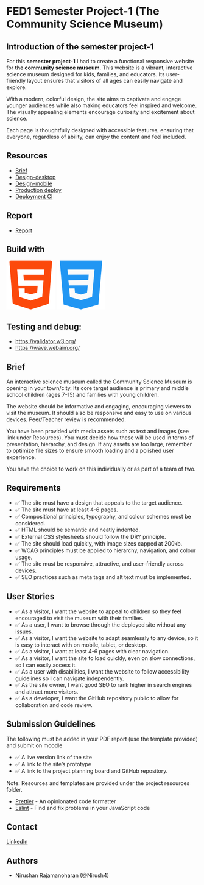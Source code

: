 # FED1 Semester Project-1 (The Community Science Museum)

## Introduction of the semester project-1

For this **semester project-1** I had to create a functional responsive website for **the community science museum**. This website is a vibrant, interactive science museum designed for kids, families, and educators. Its user-friendly layout ensures that visitors of all ages can easily navigate and explore.

With a modern, colorful design, the site aims to captivate and engage younger audiences while also making educators feel inspired and welcome. The visually appealing elements encourage curiosity and excitement about science.

Each page is thoughtfully designed with accessible features, ensuring that everyone, regardless of ability, can enjoy the content and feel included.


## Resources

- [Brief](https://lms.noroff.no/pluginfile.php/339034/mod_resource/content/5/HTML__CSS_CA.pdf)
- [Design-desktop](https://www.figma.com/proto/5cbdGCgNqnogjUstZbU3ng/Community-Science-Museum-Superman?page-id=0%3A1&node-id=1-3&node-type=canvas&viewport=164%2C57%2C0.06&t=f9NRTR0t2drpXXrw-1&scaling=min-zoom&content-scaling=fixed)
- [Design-mobile](https://www.figma.com/proto/5cbdGCgNqnogjUstZbU3ng/Community-Science-Museum-Superman?page-id=447%3A6866&node-id=447-6901&node-type=canvas&viewport=-311%2C1368%2C0.31&t=IvxFJwo4SmocGHjb-1&scaling=scale-down&content-scaling=fixed)
- [Production deploy](https://thecommunitysciencemuseum1.netlify.app/)
- [Deployment CI](https://app.netlify.com/sites/thecommunitysciencemuseum1/overview)


## Report

- [Report](https://docs.google.com/document/d/17TJjRxLILkgv8cztgKqTxpbnHoFzGau5cbmkD82aHME/edit?usp=sharing)

## Build with

![HTML](/images/Readme/html.png) ![CSS](/images/Readme/css.png)

## Testing and debug:

* https://validator.w3.org/
* https://wave.webaim.org/


## Brief

An interactive science museum called the Community Science Museum is opening in your town/city. Its core target audience is primary and middle school children (ages 7-15) and families with young children.

The website should be informative and engaging, encouraging viewers to visit the museum. It should also be responsive and easy to use on various devices. Peer/Teacher review is recommended.

You have been provided with media assets such as text and images (see link under Resources). You must decide how these will be used in terms of presentation, hierarchy, and design. If any assets are too large, remember to optimize file sizes to ensure smooth loading and a polished user experience.

You have the choice to work on this individually or as part of a team of two.

## Requirements

- ✅ The site must have a design that appeals to the target audience.
- ✅ The site must have at least 4-6 pages.
- ✅ Compositional principles, typography, and colour schemes must be considered.
- ✅ HTML should be semantic and neatly indented.
- ✅ External CSS stylesheets should follow the DRY principle.
- ✅ The site should load quickly, with image sizes capped at 200kb.
- ✅ WCAG principles must be applied to hierarchy, navigation, and colour usage.
- ✅ The site must be responsive, attractive, and user-friendly across devices.
- ✅ SEO practices such as meta tags and alt text must be implemented.

## User Stories

- ✅ As a visitor, I want the website to appeal to children so they feel encouraged to visit the museum with their families.
- ✅ As a user, I want to browse through the deployed site without any issues.
- ✅ As a visitor, I want the website to adapt seamlessly to any device, so it is easy to interact with on mobile, tablet, or desktop.
- ✅ As a visitor, I want at least 4-6 pages with clear navigation.
- ✅ As a visitor, I want the site to load quickly, even on slow connections, so I can easily access it.
- ✅ As a user with disabilities, I want the website to follow accessibility guidelines so I can navigate independently.
- ✅ As the site owner, I want good SEO to rank higher in search engines and attract more visitors.
- ✅ As a developer, I want the GitHub repository public to allow for collaboration and code review.


## Submission Guidelines

The following must be added in your PDF report (use the template provided) and submit on moodle

- ✅ A live version link of the site
- ✅ A link to the site’s prototype
- ✅ A link to the project planning board and GitHub repository.

Note: Resources and templates are provided under the project resources folder.

- [Prettier](https://prettier.io/) - An opinionated code formatter
- [Eslint](https://eslint.org/) - Find and fix problems in your JavaScript code


## Contact

[LinkedIn](https://www.linkedin.com/in/nirushan-rajamanoharan-056765209/)

## Authors

- Nirushan Rajamanoharan (@Nirush4)
